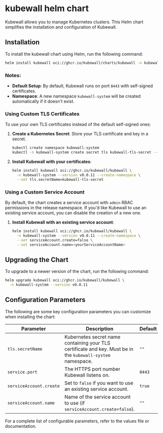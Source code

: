 # kubewall helm chart

Kubewall allows you to manage Kubernetes clusters. This Helm chart simplifies the installation and configuration of Kubewall.

## Installation

To install the kubewall chart using Helm, run the following command:

```bash
helm install kubewall oci://ghcr.io/kubewall/charts/kubewall -n kubewall-system --create-namespace
```

### Notes:

- **Default Setup**: By default, Kubewall runs on port `8443` with self-signed certificates.
- **Namespace**: A new namespace `kubewall-system` will be created automatically if it doesn't exist.

### Using Custom TLS Certificates

To use your own TLS certificates instead of the default self-signed ones:

1. **Create a Kubernetes Secret**: Store your TLS certificate and key in a secret.

   ```bash
   kubectl create namespace kubewall-system
   kubectl -n kubewall-system create secret tls kubewall-tls-secret --cert=tls.crt --key=tls.key
   ```

2. **Install Kubewall with your certificates**:

   ```bash
   helm install kubewall oci://ghcr.io/kubewall/kubewall \
     -n kubewall-system --version v0.0.11 --create-namespace \
     --set tls.secretName=kubewall-tls-secret
   ```

### Using a Custom Service Account

By default, the chart creates a service account with `admin` RBAC permissions in the release namespace. If you'd like Kubewall to use an existing service account, you can disable the creation of a new one.

1. **Install Kubewall with an existing service account**:

   ```bash
   helm install kubewall oci://ghcr.io/kubewall/kubewall \
     -n kubewall-system --version v0.0.11 --create-namespace \
     --set serviceAccount.create=false \
     --set serviceAccount.name=<yourServiceAccountName>
   ```

## Upgrading the Chart

To upgrade to a newer version of the chart, run the following command:

```bash
helm upgrade kubewall oci://ghcr.io/kubewall/kubewall \
  -n kubewall-system --version v0.0.11
```

## Configuration Parameters

The following are some key configuration parameters you can customize when installing the chart:

| Parameter               | Description                                                                                       | Default  |
|-------------------------|---------------------------------------------------------------------------------------------------|----------|
| `tls.secretName`         | Kubernetes secret name containing your TLS certificate and key. Must be in the `kubewall-system` namespace. | `""`     |
| `service.port`           | The HTTPS port number Kubewall listens on.                                                        | `8443`   |
| `serviceAccount.create`  | Set to `false` if you want to use an existing service account.                                     | `true`   |
| `serviceAccount.name`    | Name of the service account to use (if `serviceAccount.create=false`).                            | `""`     |

For a complete list of configurable parameters, refer to the values file or documentation.
